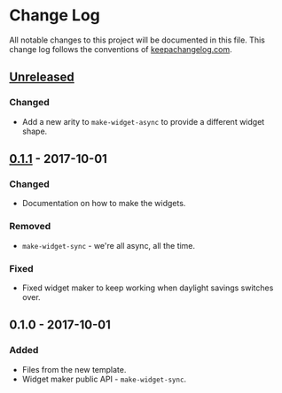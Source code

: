# Change Log
All notable changes to this project will be documented in this file. This change log follows the conventions of [keepachangelog.com](http://keepachangelog.com/).

## [Unreleased]
### Changed
- Add a new arity to `make-widget-async` to provide a different widget shape.

## [0.1.1] - 2017-10-01
### Changed
- Documentation on how to make the widgets.

### Removed
- `make-widget-sync` - we're all async, all the time.

### Fixed
- Fixed widget maker to keep working when daylight savings switches over.

## 0.1.0 - 2017-10-01
### Added
- Files from the new template.
- Widget maker public API - `make-widget-sync`.

[Unreleased]: https://github.com/your-name/prime-table/compare/0.1.1...HEAD
[0.1.1]: https://github.com/your-name/prime-table/compare/0.1.0...0.1.1
